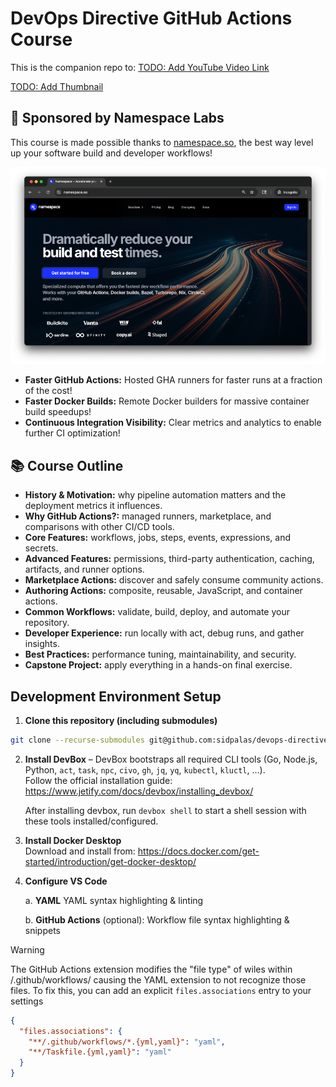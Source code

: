 # DevOps Directive GitHub Actions Course

This is the companion repo to: [TODO: Add YouTube Video Link]()

[TODO: Add Thumbnail]()

## 🙌 Sponsored by Namespace Labs

This course is made possible thanks to [namespace.so](https://namespace.so), the best way level up your software build and developer workflows!


[![](./readme-assets/namespace-screenshot.png)](https://namespace.so/)

- **Faster GitHub Actions:** Hosted GHA runners for faster runs at a fraction of the cost!
- **Faster Docker Builds:** Remote Docker builders for massive container build speedups!
- **Continuous Integration Visibility:** Clear metrics and analytics to enable further CI optimization!

## 📚 Course Outline
- **History & Motivation:** why pipeline automation matters and the deployment metrics it influences.
- **Why GitHub Actions?:** managed runners, marketplace, and comparisons with other CI/CD tools.
- **Core Features:** workflows, jobs, steps, events, expressions, and secrets.
- **Advanced Features:** permissions, third-party authentication, caching, artifacts, and runner options.
- **Marketplace Actions:** discover and safely consume community actions.
- **Authoring Actions:** composite, reusable, JavaScript, and container actions.
- **Common Workflows:** validate, build, deploy, and automate your repository.
- **Developer Experience:** run locally with act, debug runs, and gather insights.
- **Best Practices:** performance tuning, maintainability, and security.
- **Capstone Project:** apply everything in a hands-on final exercise.

## Development Environment Setup

1. **Clone this repository (including submodules)**  
```bash
git clone --recurse-submodules git@github.com:sidpalas/devops-directive-github-actions-course.git
```

2. **Install DevBox** – DevBox bootstraps all required CLI tools (Go, Node.js, Python, `act`, `task`, `npc`, `civo`, `gh`, `jq`, `yq`, `kubectl`, `kluctl`, ...).  
   Follow the official installation guide: <https://www.jetify.com/docs/devbox/installing_devbox/>
   
   After installing devbox, run `devbox shell` to start a shell session with these tools installed/configured.

3. **Install Docker Desktop**  
   Download and install from: <https://docs.docker.com/get-started/introduction/get-docker-desktop/>

4. **Configure VS Code**

      a. **YAML** YAML syntax highlighting & linting

      b. **GitHub Actions** (optional): Workflow file syntax highlighting & snippets

> [!WARNING] 
> The GitHub Actions extension modifies the "file type" of wiles within /.github/workflows/ causing the YAML extension to not recognize those files.
> To fix this, you can add an explicit `files.associations` entry to your settings
> 
> ```json
> {
>   "files.associations": {
>     "**/.github/workflows/*.{yml,yaml}": "yaml",
>     "**/Taskfile.{yml,yaml}": "yaml"
>   }
> }
> ```
      
